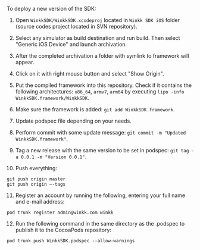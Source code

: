 To deploy a new version of the SDK:

1. Open `WinkkSDK/WinkkSDK.xcodeproj` located in `Winkk SDK iOS` folder (source codes project located in SVN repository).

2. Select any simulator as build destination and run build. Then select "Generic iOS Device" and launch archivation.

3. After the completed archivation a folder with symlink to framework will appear.

4. Click on it with right mouse button and select "Show Origin".

5. Put the compiled framework into this repository. Check if it contains the following architectures: `x86_64`, `armv7`, `arm64` by executing `lipo -info WinkkSDK.framework/WinkkSDK`.

6. Make sure the framework is added: `git add WinkkSDK.framework`.

7. Update podspec file depending on your needs.

8. Perform commit with some update message: `git commit -m "Updated WinkkSDK.framework"`.

9. Tag a new release with the same version to be set in podspec: `git tag -a 0.0.1 -m "Version 0.0.1"`.

10. Push everything:
```
git push origin master
git push origin —-tags
```

11. Register an account by running the following, entering your full name and e-mail address:
```
pod trunk register admin@winkk.com winkk
```

12. Run the following command in the same directory as
the .podspec to publish it to the CocoaPods repository:
```
pod trunk push WinkkSDK.podspec --allow-warnings
```

